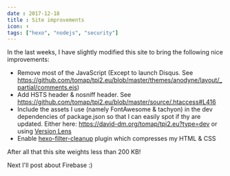 ```yaml
---
date : 2017-12-18
title : Site improvements
icon: ⬆
tags: ["hexo", "nodejs", "security"]
---
```


In the last weeks, I have slightly modified this site to bring the following nice improvements:
* Remove most of the JavaScript (Except to launch Disqus. See https://github.com/tomap/tpi2.eu/blob/master/themes/anodyne/layout/_partial/comments.ejs)
* Add HSTS header & nosniff header. See https://github.com/tomap/tpi2.eu/blob/master/source/.htaccess#L416
* Include the assets I use (namely FontAwesome & tachyon) in the dev dependencies of package.json so that I can easily spot if thy are updated. Either here: https://david-dm.org/tomap/tpi2.eu?type=dev or using [Version Lens](https://marketplace.visualstudio.com/items?itemName=pflannery.vscode-versionlens)
* Enable [hexo-filter-cleanup](https://github.com/mamboer/hexo-filter-cleanup) plugin which compresses my HTML & CSS

After all that this site weights less than 200 KB!

Next I'll post about Firebase :)
